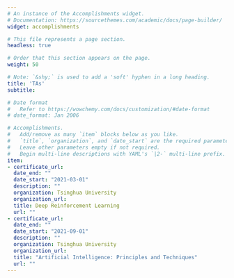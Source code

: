 ```yaml
---
# An instance of the Accomplishments widget.
# Documentation: https://sourcethemes.com/academic/docs/page-builder/
widget: accomplishments

# This file represents a page section.
headless: true

# Order that this section appears on the page.
weight: 50

# Note: `&shy;` is used to add a 'soft' hyphen in a long heading.
title: 'TAs'
subtitle:

# Date format
#   Refer to https://wowchemy.com/docs/customization/#date-format
# date_format: Jan 2006

# Accomplishments.
#   Add/remove as many `item` blocks below as you like.
#   `title`, `organization`, and `date_start` are the required parameters.
#   Leave other parameters empty if not required.
#   Begin multi-line descriptions with YAML's `|2-` multi-line prefix.
item:
- certificate_url:
  date_end: ""
  date_start: "2021-03-01"
  description: ""
  organization: Tsinghua University
  organization_url:
  title: Deep Reinforcement Learning
  url: ""
- certificate_url:
  date_end: ""
  date_start: "2021-09-01"
  description: ""
  organization: Tsinghua University
  organization_url:
  title: "Artificial Intelligence: Principles and Techniques"
  url: ""
---
```

